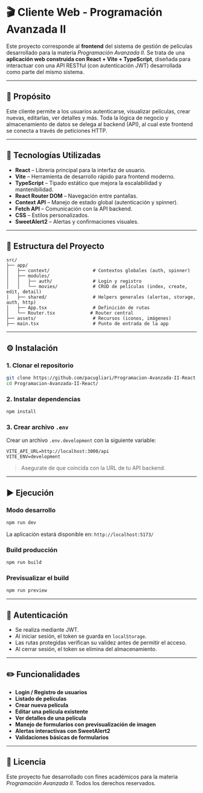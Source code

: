 
# 🎬 Cliente Web - Programación Avanzada II

Este proyecto corresponde al **frontend** del sistema de gestión de películas desarrollado para la materia _Programación Avanzada II_. Se trata de una **aplicación web construida con React + Vite + TypeScript**, diseñada para interactuar con una API RESTful (con autenticación JWT) desarrollada como parte del mismo sistema.

---

## 📌 Propósito

Este cliente permite a los usuarios autenticarse, visualizar películas, crear nuevas, editarlas, ver detalles y más. Toda la lógica de negocio y almacenamiento de datos se delega al backend (API), al cual este frontend se conecta a través de peticiones HTTP.

---

## 🚀 Tecnologías Utilizadas

- **React** – Librería principal para la interfaz de usuario.
- **Vite** – Herramienta de desarrollo rápido para frontend moderno.
- **TypeScript** – Tipado estático que mejora la escalabilidad y mantenibilidad.
- **React Router DOM** – Navegación entre pantallas.
- **Context API** – Manejo de estado global (autenticación y spinner).
- **Fetch API** – Comunicación con la API backend.
- **CSS** – Estilos personalizados.
- **SweetAlert2** – Alertas y confirmaciones visuales.

---

## 🧩 Estructura del Proyecto

```
src/
├── app/
│   ├── context/                # Contextos globales (auth, spinner)
│   ├── modules/
│   │   ├── auth/               # Login y registro
│   │   └── movies/             # CRUD de películas (index, create, edit, detail)
│   ├── shared/                 # Helpers generales (alertas, storage, auth, http)
│   ├── App.tsx                 # Definición de rutas
│   └── Router.tsx             # Router central
├── assets/                     # Recursos (iconos, imágenes)
├── main.tsx                    # Punto de entrada de la app
```

---

## ⚙️ Instalación

### 1. Clonar el repositorio

```bash
git clone https://github.com/pacugliari/Programacion-Avanzada-II-React.git
cd Programacion-Avanzada-II-React/
```

### 2. Instalar dependencias

```bash
npm install
```

### 3. Crear archivo `.env`

Crear un archivo `.env.development` con la siguiente variable:

```env
VITE_API_URL=http://localhost:3000/api
VITE_ENV=development
```

> Asegurate de que coincida con la URL de tu API backend.

---

## ▶️ Ejecución

### Modo desarrollo

```bash
npm run dev
```

La aplicación estará disponible en: `http://localhost:5173/`

### Build producción

```bash
npm run build
```

### Previsualizar el build

```bash
npm run preview
```

---

## 🔐 Autenticación

- Se realiza mediante JWT.
- Al iniciar sesión, el token se guarda en `localStorage`.
- Las rutas protegidas verifican su validez antes de permitir el acceso.
- Al cerrar sesión, el token se elimina del almacenamiento.

---

## ✏️ Funcionalidades

- **Login / Registro de usuarios**
- **Listado de películas**
- **Crear nueva película**
- **Editar una película existente**
- **Ver detalles de una película**
- **Manejo de formularios con previsualización de imagen**
- **Alertas interactivas con SweetAlert2**
- **Validaciones básicas de formularios**

---

## 📄 Licencia

Este proyecto fue desarrollado con fines académicos para la materia _Programación Avanzada II_. Todos los derechos reservados.

